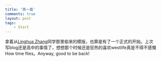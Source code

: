 ```yaml
---
title: '第一篇'
comments: true
layout: post
tags:
    - Start
---
```


拿着从[Linghua Zhang](http://lhzhang.com/)同学那里偷来的模版，也算是有了一个正式的开始。上次写blog还是高中的事情了，想想那个时候还是狂热的喜欢westlife真是不得不感慨How time flies。Anyway, good to be back! 